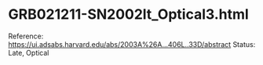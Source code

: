 # GRB021211-SN2002lt_Optical3.html

Reference: https://ui.adsabs.harvard.edu/abs/2003A%26A...406L..33D/abstract
Status: Late, Optical